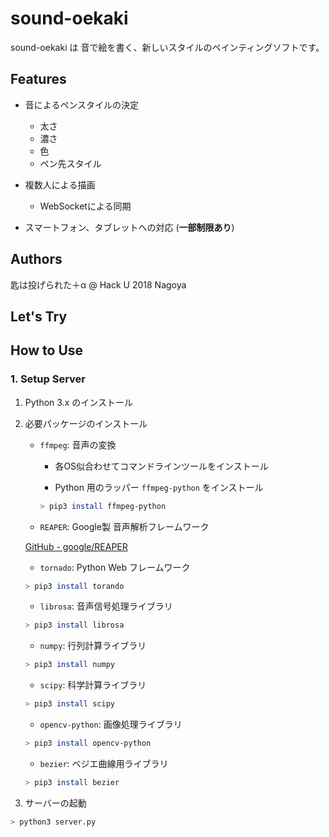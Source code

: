 # sound-oekaki

sound-oekaki は 音で絵を書く、新しいスタイルのペインティングソフトです。

## Features
- 音によるペンスタイルの決定
	* 太さ
	* 濃さ
	* 色
	* ペン先スタイル

- 複数人による描画
	* WebSocketによる同期

- スマートフォン、タブレットへの対応 (**一部制限あり**)


## Authors
匙は投げられた＋α @ Hack U 2018 Nagoya

## Let's Try


## How to Use

### 1. Setup Server

1. Python 3.x のインストール

1. 必要パッケージのインストール

	- `ffmpeg`: 音声の変換  
		+ 各OS似合わせてコマンドラインツールをインストール  

		+ Python 用のラッパー `ffmpeg-python` をインストール    

		```bash  
		> pip3 install ffmpeg-python  
		```  

	- `REAPER`: Google製 音声解析フレームワーク  

	[GitHub - google/REAPER](https://github.com/google/REAPER)  

	- `tornado`: Python Web フレームワーク  
	
	```bash  
	> pip3 install torando  
	```  

	- `librosa`: 音声信号処理ライブラリ  
	
	```bash  
	> pip3 install librosa  
	```  

	- `numpy`: 行列計算ライブラリ  
	
	```bash  
	> pip3 install numpy  
	```  

	- `scipy`: 科学計算ライブラリ  
	
	```bash  
	> pip3 install scipy  
	```  

	- `opencv-python`: 画像処理ライブラリ  
	
	```bash  
	> pip3 install opencv-python  
	```  

	- `bezier`: ベジエ曲線用ライブラリ  
	
	```bash  
	> pip3 install bezier  
	```  


1. サーバーの起動  

```bash  
> python3 server.py  
```  

